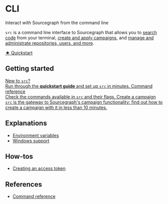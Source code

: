 # CLI

<p class="subtitle">Interact with Sourcegraph from the command line</p>

<p class="lead">
  <code>src</code> is a command line interface to Sourcegraph that allows you to <a href="../code_search">search code</a> from your terminal, <a href="../batch_changes">create and apply campaigns</a>, and <a href="../admin">manage and administrate repositories, users, and more</a>.
</p>

<div class="cta-group">
  <a class="btn btn-primary" href="quickstart">★ Quickstart</a>
</div>

## Getting started

<div class="getting-started">
  <a href="quickstart" class="btn" alt="Run through the Quickstart guide">
    <span>New to <code>src</code>?</span>
    <br />
    Run through the <b>quickstart guide</b> and set up <code>src</code> in minutes.
  </a>

  <a href="references" class="btn" alt="Read the src reference">
    <span>Command reference</span>
    <br />
    Check the commands available in <code>src</code> and their flags.
  </a>

  <a href="../batch_changes/quickstart" class="btn" alt="Create a campaign">
    <span>Create a campaign</span>
    <br />
    <code>src</code> is the gateway to Sourcegraph's campaign functionality: find out how to create a campaign with it in less than 10 minutes.
  </a>
</div>

## Explanations

- [Environment variables](explanations/env.md)
- [Windows support](explanations/windows.md)

## How-tos

- [Creating an access token](how-tos/creating_an_access_token.md)

## References

- [Command reference](references/index.md)
